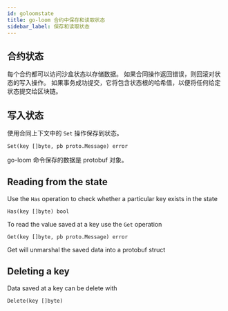 ```yaml
---
id: goloomstate
title: go-loom 合约中保存和读取状态
sidebar_label: 保存和读取状态
---
```

## 合约状态

每个合约都可以访问沙盒状态以存储数据。 如果合同操作返回错误，则回滚对状态的写入操作。 如果事务成功提交，它将包含状态根的哈希值，以便将任何给定状态提交给区块链。

## 写入状态

使用合同上下文中的 `Set` 操作保存到状态。

    Set(key []byte, pb proto.Message) error
    

go-loom 命令保存的数据是 protobuf 对象。

## Reading from the state

Use the `Has` operation to check whether a particular key exists in the state

    Has(key []byte) bool
    

To read the value saved at a key use the `Get` operation

    Get(key []byte, pb proto.Message) error
    

Get will unmarshal the saved data into a protobuf struct

## Deleting a key

Data saved at a key can be delete with

    Delete(key []byte)